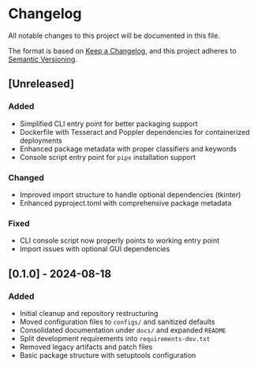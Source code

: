 # Changelog

All notable changes to this project will be documented in this file.

The format is based on [Keep a Changelog](https://keepachangelog.com/en/1.0.0/),
and this project adheres to [Semantic Versioning](https://semver.org/spec/v2.0.0.html).

## [Unreleased]

### Added
- Simplified CLI entry point for better packaging support
- Dockerfile with Tesseract and Poppler dependencies for containerized deployments  
- Enhanced package metadata with proper classifiers and keywords
- Console script entry point for `pipx` installation support

### Changed
- Improved import structure to handle optional dependencies (tkinter)
- Enhanced pyproject.toml with comprehensive package metadata

### Fixed
- CLI console script now properly points to working entry point
- Import issues with optional GUI dependencies

## [0.1.0] - 2024-08-18

### Added
- Initial cleanup and repository restructuring
- Moved configuration files to `configs/` and sanitized defaults
- Consolidated documentation under `docs/` and expanded `README`
- Split development requirements into `requirements-dev.txt`
- Removed legacy artifacts and patch files
- Basic package structure with setuptools configuration
